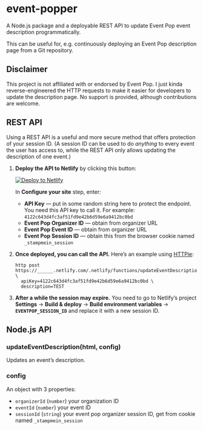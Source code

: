 # event-popper

A Node.js package and a deployable REST API to update Event Pop event
description programmatically.

This can be useful for, e.g. continuously deploying an Event Pop description
page from a Git repository.

## Disclaimer

This project is not affiliated with or endorsed by Event Pop. I just kinda
reverse-engineered the HTTP requests to make it easier for developers to update
the description page. No support is provided, although contributions are
welcome.

## REST API

Using a REST API is a useful and more secure method that offers protection of
your session ID. (A session ID can be used to do _anything_ to every event the
user has access to, while the REST API only allows updating the description of
one event.)

1. **Deploy the API to Netlify** by clicking this button:

   [![Deploy to Netlify](https://www.netlify.com/img/deploy/button.svg)](https://app.netlify.com/start/deploy?repository=https://github.com/dtinth/event-popper)

   In **Configure your site** step, enter:

   - **API Key** — put in some random string here to protect the endpoint. You
     need this API key to call it. For example:
     `4122c643d4fc3af51fd9e42b6d59e6a9412bc0bd`
   - **Event Pop Organizer ID** — obtain from organizer URL
   - **Event Pop Event ID** — obtain from organizer URL
   - **Event Pop Session ID** — obtain this from the browser cookie named
     `_stampmein_session`

2. **Once deployed, you can call the API.** Here’s an example using
   [HTTPie](https://httpie.org/):

   ```
   http post https://______.netlify.com/.netlify/functions/updateEventDescription \
     apiKey=4122c643d4fc3af51fd9e42b6d59e6a9412bc0bd \
     description=TEST
   ```

3. **After a while the session may expire.** You need to go to Netlify’s project
   **Settings** &rarr; **Build & deploy** &rarr; **Build environment variables**
   &rarr; **`EVENTPOP_SESSION_ID`** and replace it with a new session ID.

## Node.js API

### updateEventDescription(html, config)

Updates an event’s description.

### config

An object with 3 properties:

- `organizerId` (`number`) your organization ID
- `eventId` (`number`) your event ID
- `sessionId` (`string`) your event pop organizer session ID, get from cookie
  named `_stampmein_session`
